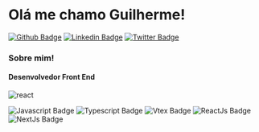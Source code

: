 # Olá me chamo Guilherme! 

[![Github Badge](https://img.shields.io/badge/-Github-000?style=flat-square&logo=Github&logoColor=white&link=https://github.com/guisantanaa)](https://github.com/guisantanaa)
[![Linkedin Badge](https://img.shields.io/badge/-LinkedIn-blue?style=flat-square&logo=Linkedin&logoColor=white&link=https://www.linkedin.com/in/guilherme-santana-185184170/)](https://www.linkedin.com/in/guilherme-santana-185184170/)
[![Twitter Badge](https://img.shields.io/badge/-Twitter-1ca0f1?style=flat-square&labelColor=1ca0f1&logo=twitter&logoColor=white&link=https://twitter.com/GuigSantana22)](https://twitter.com/GuigSantana22)


### Sobre mim!

#### Desenvolvedor Front End

<img src="https://simpleicons.org/icons/react.svg" alt="react" />

![Javascript Badge](https://img.shields.io/badge/-Javascript-yellow])
![Typescript Badge](https://img.shields.io/badge/-Typescript-blue])
![Vtex Badge](https://img.shields.io/badge/-Vtex-ff69b4])
![ReactJs Badge](https://img.shields.io/badge/-React-9cf])
![NextJs Badge](https://img.shields.io/badge/-Next-inactive])



